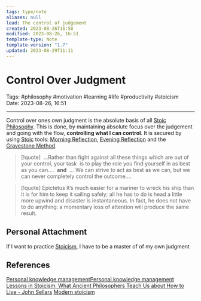 ```yaml
---
tags: type/note
aliases: null
lead: The control of judgement
created: 2023-08-26T16:50
modified: 2023-08-26, 16:51
template-type: Note
template-version: "1.7"
updated: 2023-08-29T11:11
---
```


# Control Over Judgment

Tags:  #philosophy  #motivation #learning #life #productivity #stoicism  
Date: 2023-08-26, 16:51

---

Control over ones own judgment is the absolute basis of all [Stoic](Stoicism%20) [Philosophy](Philosophy). This is done, by maintaining absolute focus over the judgement and  going with the flow, **controlling what I can control**. It is secured by using [Stoic](Stoicism%20) tools: [Morning Reflection](Reflections), [Evening Reflection](Reflections) and the [Gravestone Method](Gravestone%20Method).

> [!quote]
>  ...Rather than fight against all these things which are out of your control, your task 
>  is to play the role you find yourself in as best as you can....
>  **and**
>  ... We can strive to act as best as we can, but we can never completely control the outcome....

> [!quote] Epictetus
> It’s much easier for a mariner to wreck his ship than it is for him to keep it sailing 
> safely; all he has to do is head a little more upwind and disaster is instantaneous. In 
> fact, he does not have to do anything: a momentary loss of attention will 
> produce the same result.

## Personal Attachment

If I want to practice [Stoicism](Stoicism.md), I have to be a master of of my own judgment

## References

[Personal knowledge management](Personal%20knowledge%20management.md)[Personal knowledge management](Personal%20knowledge%20management.md)
[Lessons in Stoicism: What Ancient Philosophers Teach Us about How to Live - John Sellars](https://books.google.cz/books/about/Lessons_in_Stoicism.html?id=ky84zQEACAAJ&redir_esc=y)
[Modern stoicism](https://modernstoicism.com/)

